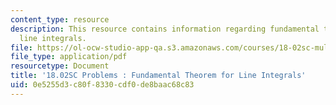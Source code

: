 ```yaml
---
content_type: resource
description: This resource contains information regarding fundamental theorem for
  line integrals.
file: https://ol-ocw-studio-app-qa.s3.amazonaws.com/courses/18-02sc-multivariable-calculus-fall-2010/0e5255d3c80f8330cdf0de8baac68c83_MIT18_02SC_pb_39_quest.pdf
file_type: application/pdf
resourcetype: Document
title: '18.02SC Problems : Fundamental Theorem for Line Integrals'
uid: 0e5255d3-c80f-8330-cdf0-de8baac68c83
---
```

